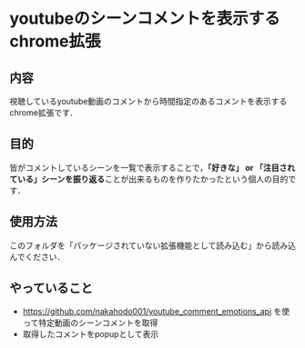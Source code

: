 # youtubeのシーンコメントを表示するchrome拡張

## 内容
視聴しているyoutube動画のコメントから時間指定のあるコメントを表示するchrome拡張です．

## 目的
皆がコメントしているシーンを一覧で表示することで，<b>「好きな」 or 「注目されている」シーンを振り返る</b>ことが出来るものを作りたかったという個人の目的です．

## 使用方法
このフォルダを「パッケージされていない拡張機能として読み込む」から読み込んでください．

## やっていること
* https://github.com/nakahodo001/youtube_comment_emotions_api を使って特定動画のシーンコメントを取得
* 取得したコメントをpopupとして表示

